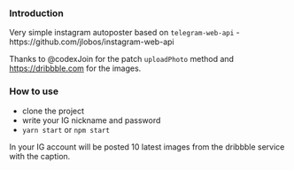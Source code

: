 ### Introduction

 <p>Very simple instagram autoposter based on <code>telegram-web-api</code> - https://github.com/jlobos/instagram-web-api </p>

Thanks to @codexJoin for the patch <code>uploadPhoto</code> method and https://dribbble.com for the images.

### How to use

- clone the project
- write your IG nickname and password
- `yarn start` or `npm start`

In your IG account will be posted 10 latest images from the dribbble service with the caption.
